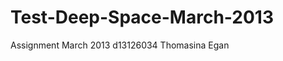 Test-Deep-Space-March-2013
==========================

Assignment March 2013 d13126034 Thomasina Egan
